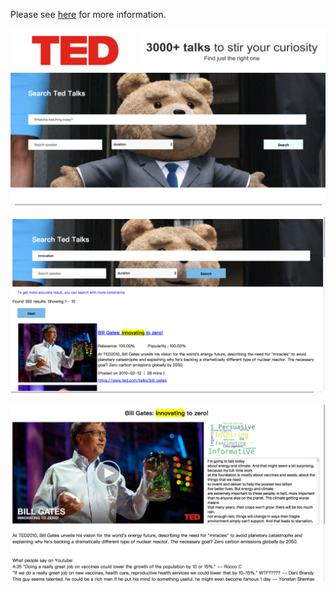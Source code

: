 Please see [here](https://github.com/chenky0401/COSI132A_IR_ted/blob/master/WatchaWatching_readme.pdf) for more information.


 
 
 
 
 

![](./images/img1.png)


![](./images/img2.png)


![](./images/img3.png)
